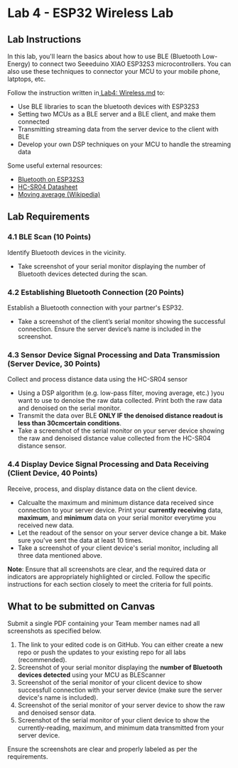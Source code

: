 # Lab 4 - ESP32 Wireless Lab

## Lab Instructions

In this lab, you'll learn the basics about how to use BLE (Bluetooth Low-Energy) to connect two Seeeduino XIAO ESP32S3 microcontrollers. You can also use these techniques to connector your MCU to your mobile phone, latptops, etc.

Follow the instruction written in[ Lab4: Wireless.md](https://github.com/GIXLabs/TECHIN514_W24/blob/main/Lab4_wireless/Lab4_wireless.md) to:

* Use BLE libraries to scan the bluetooth devices with ESP32S3
* Setting two MCUs as a BLE server and a BLE client, and make them connected
* Transmitting streaming data from the server device to the client with BLE
* Develop your own DSP techniques on your MCU to handle the streaming data

Some useful external resources:

* [Bluetooth on ESP32S3](https://wiki.seeedstudio.com/xiao_esp32s3_bluetooth)
* [HC-SR04 Datasheet](https://www.handsontec.com/dataspecs/HC-SR04-Ultrasonic.pdf)
* [Moving average (Wikipedia)](https://en.wikipedia.org/wiki/Moving_average)

## Lab Requirements

### 4.1 BLE Scan (10 Points)

Identify Bluetooth devices in the vicinity.

* Take screenshot of your serial monitor displaying the number of Bluetooth devices detected during the scan.

### 4.2 Establishing Bluetooth Connection (20 Points)

Establish a Bluetooth connection with your partner's ESP32.

- Take a screenshot of the client’s serial monitor showing the successful connection. Ensure the server device’s name is included in the screenshot.

### 4.3 Sensor Device Signal Processing and Data Transmission (Server Device, 30 Points)

Collect and process distance data using the HC-SR04 sensor

- Using a DSP algorithm (e.g. low-pass filter, moving average, etc.) )you want to use to denoise the raw data collected. Print both the raw data and denoised on the serial monitor.
- Transmit the data over BLE **ONLY IF the denoised distance readout is less than 30cmcertain conditions**.
- Take a screenshot of the serial monitor on your server device showing the raw and denoised distance value collected from the HC-SR04 distance sensor.

### 4.4 Display Device Signal Processing and Data Receiving (Client Device, 40 Points)

Receive, process, and display distance data on the client device.

- Calcualte the maximum and minimum distance data received since connection to your server device. Print your **currently receiving** data, **maximum**, and **minimum** data on your serial monitor everytime you received new data.
- Let the readout of the sensor on your server device change a bit. Make sure you've sent the data at least 10 times.
- Take a screenshot of your client device's serial monitor, including all three data mentioned above.

**Note**: Ensure that all screenshots are clear, and the required data or indicators are appropriately highlighted or circled. Follow the specific instructions for each section closely to meet the criteria for full points.

## What to be submitted on Canvas

Submit a single PDF containing your Team member names nad all screenshots as specified below.

1. The link to your edited code is on GitHub. You can either create a new repo or push the updates to your existing repo for all labs (recommended).
2. Screenshot of your serial monitor displaying the **number of Bluetooth devices detected** using your MCU as BLEScanner
3. Screenshot of the serial monitor of your clicent device to show successfull connection with your server device (make sure the server device's name is included).
4. Screenshot of the serial monitor of your server device to show the raw and denoised sensor data.
5. Screenshot of the serial monitor of your client device to show the currently-reading, maximum, and minimum data transmitted from your server device.

Ensure the screenshots are clear and properly labeled as per the requirements.
